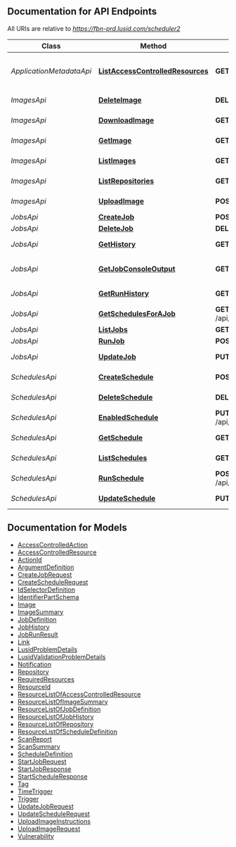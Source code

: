 <a id="documentation-for-api-endpoints"></a>
## Documentation for API Endpoints

All URIs are relative to *https://fbn-prd.lusid.com/scheduler2*

Class | Method | HTTP request | Description
------------ | ------------- | ------------- | -------------
*ApplicationMetadataApi* | [**ListAccessControlledResources**](docs/ApplicationMetadataApi.md#listaccesscontrolledresources) | **GET** /api/metadata/access/resources | [EXPERIMENTAL] ListAccessControlledResources: Get resources available for access control
*ImagesApi* | [**DeleteImage**](docs/ImagesApi.md#deleteimage) | **DELETE** /api/images/{name} | DeleteImage: Delete a Docker Image
*ImagesApi* | [**DownloadImage**](docs/ImagesApi.md#downloadimage) | **GET** /api/images/{name}/contents | DownloadImage: Download Docker Image
*ImagesApi* | [**GetImage**](docs/ImagesApi.md#getimage) | **GET** /api/images/{name} | GetImage: Get metadata of a Docker Image
*ImagesApi* | [**ListImages**](docs/ImagesApi.md#listimages) | **GET** /api/images/repository/{name} | ListImages: List all images under same image repository
*ImagesApi* | [**ListRepositories**](docs/ImagesApi.md#listrepositories) | **GET** /api/images/repository | ListRepositories: List all Docker image repositories
*ImagesApi* | [**UploadImage**](docs/ImagesApi.md#uploadimage) | **POST** /api/images | UploadImage: Upload a Docker Image used for Scheduler jobs
*JobsApi* | [**CreateJob**](docs/JobsApi.md#createjob) | **POST** /api/jobs | CreateJob: Create a new job
*JobsApi* | [**DeleteJob**](docs/JobsApi.md#deletejob) | **DELETE** /api/jobs/{scope}/{code} | DeleteJob: Delete a job
*JobsApi* | [**GetHistory**](docs/JobsApi.md#gethistory) | **GET** /api/jobs/history | GetHistory: Get the history of job runs
*JobsApi* | [**GetJobConsoleOutput**](docs/JobsApi.md#getjobconsoleoutput) | **GET** /api/jobs/history/{runId}/console | GetJobConsoleOutput: Gets the console output of a specific job run
*JobsApi* | [**GetRunHistory**](docs/JobsApi.md#getrunhistory) | **GET** /api/jobs/history/{runId} | GetRunHistory: Get the history for a single job run
*JobsApi* | [**GetSchedulesForAJob**](docs/JobsApi.md#getschedulesforajob) | **GET** /api/jobs/{scope}/{code}/schedules | GetSchedulesForAJob: Get all the schedules for a single job
*JobsApi* | [**ListJobs**](docs/JobsApi.md#listjobs) | **GET** /api/jobs | ListJobs: List the available jobs
*JobsApi* | [**RunJob**](docs/JobsApi.md#runjob) | **POST** /api/jobs/{scope}/{code}/$run | RunJob: Run a job immediately
*JobsApi* | [**UpdateJob**](docs/JobsApi.md#updatejob) | **PUT** /api/jobs/{scope}/{code} | UpdateJob: Update a JobDefinition
*SchedulesApi* | [**CreateSchedule**](docs/SchedulesApi.md#createschedule) | **POST** /api/schedules | CreateSchedule: Create a Schedule for a job
*SchedulesApi* | [**DeleteSchedule**](docs/SchedulesApi.md#deleteschedule) | **DELETE** /api/schedules/{scope}/{code} | DeleteSchedule: Delete a schedule
*SchedulesApi* | [**EnabledSchedule**](docs/SchedulesApi.md#enabledschedule) | **PUT** /api/schedules/{scope}/{code}/enabled | EnabledSchedule: Enable/disable a schedule
*SchedulesApi* | [**GetSchedule**](docs/SchedulesApi.md#getschedule) | **GET** /api/schedules/{scope}/{code} | GetSchedule: Get a single Schedule
*SchedulesApi* | [**ListSchedules**](docs/SchedulesApi.md#listschedules) | **GET** /api/schedules | ListSchedules: List the available Schedules
*SchedulesApi* | [**RunSchedule**](docs/SchedulesApi.md#runschedule) | **POST** /api/schedules/{scope}/{code}/$run | RunSchedule: Run a schedule immediately
*SchedulesApi* | [**UpdateSchedule**](docs/SchedulesApi.md#updateschedule) | **PUT** /api/schedules/{scope}/{code} | UpdateSchedule: Update a schedule.


<a id="documentation-for-models"></a>
## Documentation for Models

 - [AccessControlledAction](docs/AccessControlledAction.md)
 - [AccessControlledResource](docs/AccessControlledResource.md)
 - [ActionId](docs/ActionId.md)
 - [ArgumentDefinition](docs/ArgumentDefinition.md)
 - [CreateJobRequest](docs/CreateJobRequest.md)
 - [CreateScheduleRequest](docs/CreateScheduleRequest.md)
 - [IdSelectorDefinition](docs/IdSelectorDefinition.md)
 - [IdentifierPartSchema](docs/IdentifierPartSchema.md)
 - [Image](docs/Image.md)
 - [ImageSummary](docs/ImageSummary.md)
 - [JobDefinition](docs/JobDefinition.md)
 - [JobHistory](docs/JobHistory.md)
 - [JobRunResult](docs/JobRunResult.md)
 - [Link](docs/Link.md)
 - [LusidProblemDetails](docs/LusidProblemDetails.md)
 - [LusidValidationProblemDetails](docs/LusidValidationProblemDetails.md)
 - [Notification](docs/Notification.md)
 - [Repository](docs/Repository.md)
 - [RequiredResources](docs/RequiredResources.md)
 - [ResourceId](docs/ResourceId.md)
 - [ResourceListOfAccessControlledResource](docs/ResourceListOfAccessControlledResource.md)
 - [ResourceListOfImageSummary](docs/ResourceListOfImageSummary.md)
 - [ResourceListOfJobDefinition](docs/ResourceListOfJobDefinition.md)
 - [ResourceListOfJobHistory](docs/ResourceListOfJobHistory.md)
 - [ResourceListOfRepository](docs/ResourceListOfRepository.md)
 - [ResourceListOfScheduleDefinition](docs/ResourceListOfScheduleDefinition.md)
 - [ScanReport](docs/ScanReport.md)
 - [ScanSummary](docs/ScanSummary.md)
 - [ScheduleDefinition](docs/ScheduleDefinition.md)
 - [StartJobRequest](docs/StartJobRequest.md)
 - [StartJobResponse](docs/StartJobResponse.md)
 - [StartScheduleResponse](docs/StartScheduleResponse.md)
 - [Tag](docs/Tag.md)
 - [TimeTrigger](docs/TimeTrigger.md)
 - [Trigger](docs/Trigger.md)
 - [UpdateJobRequest](docs/UpdateJobRequest.md)
 - [UpdateScheduleRequest](docs/UpdateScheduleRequest.md)
 - [UploadImageInstructions](docs/UploadImageInstructions.md)
 - [UploadImageRequest](docs/UploadImageRequest.md)
 - [Vulnerability](docs/Vulnerability.md)

